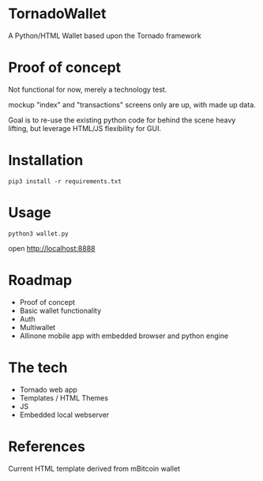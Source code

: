 # TornadoWallet

A Python/HTML Wallet based upon the Tornado framework

# Proof of concept

Not functional for now, merely a technology test.

mockup "index" and "transactions" screens only are up, with made up data.

Goal is to re-use the existing python code for behind the scene heavy lifting, but leverage HTML/JS flexibility for GUI.

# Installation

`pip3 install -r requirements.txt`

# Usage

`python3 wallet.py`

open [http://localhost:8888](http://localhost:8888)

# Roadmap

* Proof of concept
* Basic wallet functionality
* Auth
* Multiwallet
* Allinone mobile app with embedded browser and python engine

# The tech

* Tornado web app
* Templates / HTML Themes
* JS
* Embedded local webserver

# References

Current HTML template derived from mBitcoin wallet
